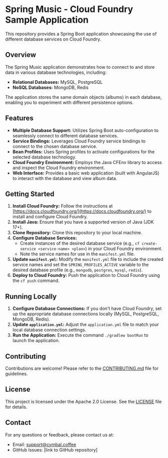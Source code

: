 # Spring Music - Cloud Foundry Sample Application

This repository provides a Spring Boot application showcasing the use of different database services on Cloud Foundry.

## Overview

The Spring Music application demonstrates how to connect to and store data in various database technologies, including:

- **Relational Databases:** MySQL, PostgreSQL
- **NoSQL Databases:** MongoDB, Redis

The application stores the same domain objects (albums) in each database, enabling you to experiment with different persistence options.

## Features

- **Multiple Database Support:** Utilizes Spring Boot auto-configuration to seamlessly connect to different database services.
- **Service Bindings:** Leverages Cloud Foundry service bindings to connect to the chosen database service.
- **Bean Profiles:** Uses Spring profiles to activate configurations for the selected database technology.
- **Cloud Foundry Environment:** Employs the Java CFEnv library to access and inspect the Cloud Foundry environment.
- **Web Interface:** Provides a basic web application (built with AngularJS) to interact with the database and view album data.

## Getting Started

1. **Install Cloud Foundry:** Follow the instructions at [https://docs.cloudfoundry.org/](https://docs.cloudfoundry.org/) to install and configure Cloud Foundry.
2. **Install Java:** Ensure that you have a supported version of Java (JDK 17+).
3. **Clone Repository:** Clone this repository to your local machine.
4. **Configure Database Services:**
    - Create instances of the desired database service (e.g., `cf create-service <service-name> <plan>`) in your Cloud Foundry environment.
    - Note the service names for use in the `manifest.yml` file.
5. **Update `manifest.yml`:** Modify the `manifest.yml` file to include the created service names and set the `SPRING_PROFILES_ACTIVE` variable to the desired database profile (e.g., `mongodb`, `postgres`, `mysql`, `redis`).
6. **Deploy to Cloud Foundry:** Push the application to Cloud Foundry using the `cf push` command.

## Running Locally

1. **Configure Database Connections:** If you don't have Cloud Foundry, set up the appropriate database connections locally (MySQL, PostgreSQL, MongoDB, Redis).
2. **Update `application.yml`:** Adjust the `application.yml` file to match your local database connection settings.
3. **Run the Application:** Execute the command `./gradlew bootRun` to launch the application.

## Contributing

Contributions are welcome! Please refer to the [CONTRIBUTING.md](CONTRIBUTING.md) file for guidelines.

## License

This project is licensed under the Apache 2.0 License. See the [LICENSE](LICENSE) file for details.

## Contact

For any questions or feedback, please contact us at:

- Email: support@cymbal.coffee
- GitHub Issues: [link to GitHub repository]

